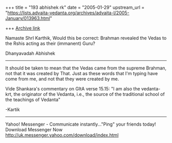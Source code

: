 +++
title = "193 abhishek rk"
date = "2005-01-29"
upstream_url = "https://lists.advaita-vedanta.org/archives/advaita-l/2005-January/013963.html"

+++
[Archive link](https://lists.advaita-vedanta.org/archives/advaita-l/2005-January/013963.html)

Namaste ShrI Karthik,
Would this be correct: Brahman revealed the Vedas to
the Rshis acting as their (immanent) Guru?

Dhanyavadah
Abhishek

------------------------------------------------------
It should be taken to mean that the Vedas came from
the supreme
Brahman, not that it was created by That. Just as
these words that I'm
typing have come from me, and not that they were
created by me.

Vide Shankara's commentary on GItA verse 15.15: "I am
also the
vedanta-krt, the originator of the Vedanta, i.e., the
source of the
traditional school of the teachings of Vedanta"

-Kartik


________________________________________________________________________
Yahoo! Messenger - Communicate instantly..."Ping" 
your friends today! Download Messenger Now 
http://uk.messenger.yahoo.com/download/index.html

